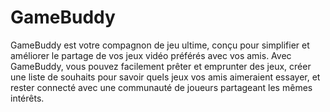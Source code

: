 # GameBuddy
GameBuddy est votre compagnon de jeu ultime, conçu pour simplifier et améliorer le partage de vos jeux vidéo préférés avec vos amis. Avec GameBuddy, vous pouvez facilement prêter et emprunter des jeux, créer une liste de souhaits pour savoir quels jeux vos amis aimeraient essayer, et rester connecté avec une communauté de joueurs partageant les mêmes intérêts.
